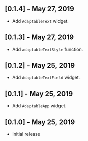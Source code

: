 ## [0.1.4] - May 27, 2019

* Add `AdaptableText` widget.

## [0.1.3] - May 27, 2019

* Add `adaptableTextStyle` function.

## [0.1.2] - May 25, 2019

* Add `AdaptableTextField` widget.

## [0.1.1] - May 25, 2019

* Add `AdaptableApp` widget.

## [0.1.0] - May 25, 2019

* Initial release

